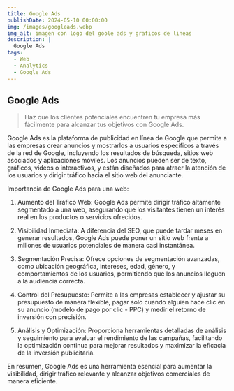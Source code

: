 ```yaml
---
title: Google Ads
publishDate: 2024-05-10 00:00:00
img: /images/googleads.webp
img_alt: imagen con logo del goole ads y graficos de lineas
description: |
  Google Ads
tags:
  - Web
  - Analytics
  - Google Ads
---
```


## Google Ads

> Haz que los clientes potenciales encuentren tu empresa más fácilmente para alcanzar tus objetivos con Google Ads.

Google Ads es la plataforma de publicidad en línea de Google que permite a las empresas crear anuncios y mostrarlos a usuarios específicos a través de la red de Google, incluyendo los resultados de búsqueda, sitios web asociados y aplicaciones móviles. Los anuncios pueden ser de texto, gráficos, videos o interactivos, y están diseñados para atraer la atención de los usuarios y dirigir tráfico hacia el sitio web del anunciante.

Importancia de Google Ads para una web:

1. Aumento del Tráfico Web: Google Ads permite dirigir tráfico altamente segmentado a una web, asegurando que los visitantes tienen un interés real en los productos o servicios ofrecidos.

2. Visibilidad Inmediata: A diferencia del SEO, que puede tardar meses en generar resultados, Google Ads puede poner un sitio web frente a millones de usuarios potenciales de manera casi instantánea.

3. Segmentación Precisa: Ofrece opciones de segmentación avanzadas, como ubicación geográfica, intereses, edad, género, y comportamientos de los usuarios, permitiendo que los anuncios lleguen a la audiencia correcta.

4. Control del Presupuesto: Permite a las empresas establecer y ajustar su presupuesto de manera flexible, pagar solo cuando alguien hace clic en su anuncio (modelo de pago por clic - PPC) y medir el retorno de inversión con precisión.

5. Análisis y Optimización: Proporciona herramientas detalladas de análisis y seguimiento para evaluar el rendimiento de las campañas, facilitando la optimización continua para mejorar resultados y maximizar la eficacia de la inversión publicitaria.

En resumen, Google Ads es una herramienta esencial para aumentar la visibilidad, dirigir tráfico relevante y alcanzar objetivos comerciales de manera eficiente.
